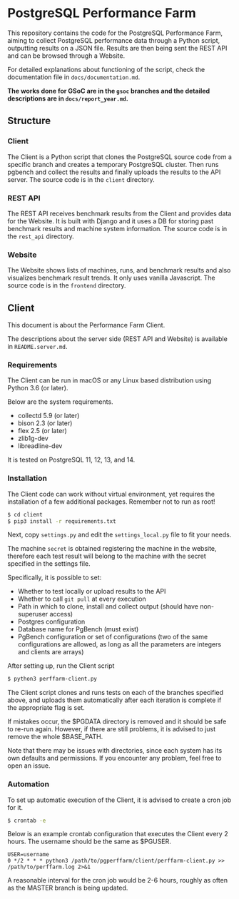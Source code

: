 # PostgreSQL Performance Farm

This repository contains the code for the PostgreSQL Performance Farm, aiming to collect PostgreSQL performance data through a Python script, outputting results on a JSON file. Results are then being sent the REST API and can be browsed through a Website.

For detailed explanations about functioning of the script, check the documentation file in `docs/documentation.md`.

**The works done for GSoC are in the `gsoc` branches and the detailed descriptions are in `docs/report_year.md`.**



## Structure

### Client

The Client is a Python script that clones the PostgreSQL source code from a specific branch and creates a temporary PostgreSQL cluster. Then runs pgbench and collect the results and finally uploads the results to the API server. The source code is in the `client` directory.

### REST API

The REST API receives benchmark results from the Client and provides data for the Website. It is built with Django and it uses a DB for storing past benchmark results and machine system information. The source code is in the `rest_api` directory.

### Website

The Website shows lists of machines, runs, and benchmark results and also visualizes benchmark result trends. It only uses vanilla Javascript. The source code is in the `frontend` directory.



## Client

This document is about the Performance Farm Client.

The descriptions about the server side (REST API and Website) is available in `README.server.md`.

### Requirements

The Client can be run in macOS or any Linux based distribution using Python 3.6 (or later).

Below are the system requirements.

- collectd 5.9 (or later)
- bison 2.3 (or later)
- flex 2.5 (or later)
- zlib1g-dev
- libreadline-dev

It is tested on PostgreSQL 11, 12, 13, and 14.

### Installation

The Client code can work without virtual environment, yet requires the installation of a few additional packages. Remember not to run as root!

```bash
$ cd client
$ pip3 install -r requirements.txt
```

Next, copy `settings.py` and edit the `settings_local.py` file to fit your needs.

The machine `secret` is obtained registering the machine in the website, therefore each test result will belong to the machine with the secret specified in the settings file.

Specifically, it is possible to set:

* Whether to test locally or upload results to the API
* Whether to call `git pull` at every execution
* Path in which to clone, install and collect output (should have non-superuser access)
* Postgres configuration
* Database name for PgBench (must exist)
* PgBench configuration or set of configurations (two of the same configurations are allowed, as long as all the parameters are integers and clients are arrays)

After setting up, run the Client script

```bash
$ python3 perffarm-client.py
```

The Client script clones and runs tests on each of the branches specified above, and uploads them automatically after each iteration is complete if the appropriate flag is set.

If mistakes occur, the \$PGDATA directory is removed and it should be safe to re-run again. However, if there are still problems, it is advised to just remove the whole ​\$BASE_PATH.

Note that there may be issues with directories, since each system has its own defaults and permissions. If you encounter any problem, feel free to open an issue.

### Automation

To set up automatic execution of the Client, it is advised to create a cron job for it.

```bash
$ crontab -e
```

Below is an example crontab configuration that executes the Client every 2 hours. The username should be the same as $PGUSER.

```
USER=username
0 */2 * * * python3 /path/to/pgperffarm/client/perffarm-client.py >> /path/to/perffarm.log 2>&1
```

A reasonable interval for the cron job would be 2-6 hours, roughly as often as the MASTER branch is being updated. 
